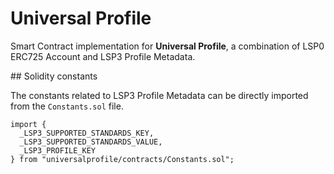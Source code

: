 # Universal Profile

Smart Contract implementation for **Universal Profile**, a combination of LSP0 ERC725 Account and LSP3 Profile Metadata.

## Solidity constants

The constants related to LSP3 Profile Metadata can be directly imported from the `Constants.sol` file.

<!-- prettier-ignore -->
```solidity
import {
  _LSP3_SUPPORTED_STANDARDS_KEY,
  _LSP3_SUPPORTED_STANDARDS_VALUE,
  _LSP3_PROFILE_KEY
} from "universalprofile/contracts/Constants.sol";
```
